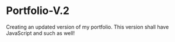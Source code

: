 # Portfolio-V.2
Creating an updated version of my portfolio. This version shall have JavaScript and such as well!
